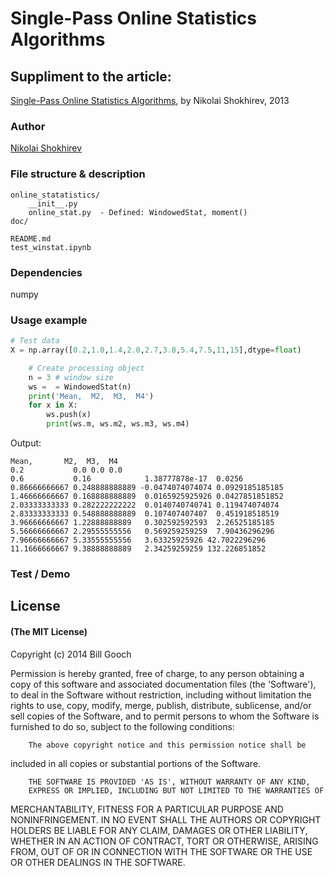 # Single-Pass Online Statistics Algorithms

## Suppliment to the article:

[Single-Pass Online Statistics Algorithms](http://www.numericalexpert.com/articles/single_pass_stat/ ), 
by Nikolai Shokhirev, 2013

### Author

[Nikolai Shokhirev](http://www.numericalexpert.com/contact.php) 

### File structure & description

    online_statatistics/
        __init__.py
        online_stat.py  - Defined: WindowedStat, moment()
    doc/
        
    README.md
    test_winstat.ipynb

### Dependencies

numpy

### Usage example

```python
# Test data
X = np.array([0.2,1.0,1.4,2.0,2.7,3.8,5.4,7.5,11,15],dtype=float)
```

```python
    # Create processing object
    n = 3 # window size
    ws =  = WindowedStat(n)    
    print('Mean,  M2,  M3,  M4')
    for x in X:
        ws.push(x)
        print(ws.m, ws.m2, ws.m3, ws.m4)
```

Output:

    Mean,       M2,  M3,  M4
    0.2           0.0 0.0 0.0
    0.6           0.16            1.38777878e-17  0.0256
    0.86666666667 0.248888888889 -0.0474074074074 0.0929185185185
    1.46666666667 0.168888888889  0.0165925925926 0.0427851851852
    2.03333333333 0.282222222222  0.0140740740741 0.119474074074
    2.83333333333 0.548888888889  0.107407407407  0.451918518519
    3.96666666667 1.22888888889   0.302592592593  2.26525185185
    5.56666666667 2.29555555556   0.569259259259  7.90436296296
    7.96666666667 5.33555555556   3.63325925926 42.7022296296
    11.1666666667 9.38888888889   2.34259259259 132.226851852

### Test \/ Demo



## License

#### (The MIT License)

Copyright (c) 2014 Bill Gooch

Permission is hereby granted, free of charge, to any person obtaining
a copy of this software and associated documentation files (the
'Software'), to deal in the Software without restriction, including
without limitation the rights to use, copy, modify, merge, publish,
        distribute, sublicense, and/or sell copies of the Software, and to
permit persons to whom the Software is furnished to do so, subject to
the following conditions:

        The above copyright notice and this permission notice shall be
included in all copies or substantial portions of the Software.

        THE SOFTWARE IS PROVIDED 'AS IS', WITHOUT WARRANTY OF ANY KIND,
        EXPRESS OR IMPLIED, INCLUDING BUT NOT LIMITED TO THE WARRANTIES OF
MERCHANTABILITY, FITNESS FOR A PARTICULAR PURPOSE AND NONINFRINGEMENT.
        IN NO EVENT SHALL THE AUTHORS OR COPYRIGHT HOLDERS BE LIABLE FOR ANY
CLAIM, DAMAGES OR OTHER LIABILITY, WHETHER IN AN ACTION OF CONTRACT,
        TORT OR OTHERWISE, ARISING FROM, OUT OF OR IN CONNECTION WITH THE
SOFTWARE OR THE USE OR OTHER DEALINGS IN THE SOFTWARE.









